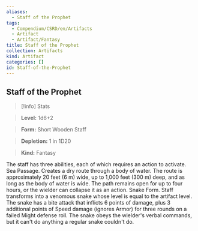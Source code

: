 ```yaml
---
aliases:
  - Staff of the Prophet
tags:
  - Compendium/CSRD/en/Artifacts
  - Artifact
  - Artifact/Fantasy
title: Staff of the Prophet
collection: Artifacts
kind: Artifact
categories: []
id: Staff-of-the-Prophet
---
```

## Staff of the Prophet    
>[!info] Stats    
> **Level:** 1d6+2    
> **Form:** Short Wooden Staff    
> **Depletion:** 1 in 1D20    
> **Kind:** Fantasy  
    
The staff has three abilities, each of which requires an action to activate. Sea Passage. Creates a dry route through a body of water. The route is approximately 20 feet (6 m) wide, up to 1,000 feet (300 m) deep, and as long as the body of water is wide. The path remains open for up to four hours, or the wielder can collapse it as an action. Snake Form. Staff transforms into a venomous snake whose level is equal to the artifact level. The snake has a bite attack that inflicts 6 points of damage, plus 3 additional points of Speed damage (ignores Armor) for three rounds on a failed Might defense roll. The snake obeys the wielder's verbal commands, but it can't do anything a regular snake couldn't do.
